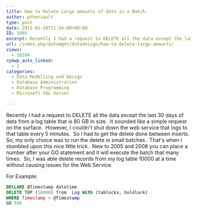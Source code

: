 ```yaml
---
title: How to Delete Large amounts of data in a Batch.
author: ptheriault
type: post
date: 2011-01-20T11:56:00+00:00
ID: 1005
excerpt: Recently I had a request to DELETE all the data except the last 30 days of data from a log table that is 80 GB in size.  It sounded like a simple request on the surface.  However, I couldn't shut down the web service that logs to that table every 5 minutes...
url: /index.php/datamgmt/datadesign/how-to-delete-large-amounts/
views:
  - 10204
rp4wp_auto_linked:
  - 1
categories:
  - Data Modelling and Design
  - Database Administration
  - Database Programming
  - Microsoft SQL Server

---
```

Recently I had a request to DELETE all the data except the last 30 days of data from a log table that is 80 GB in size.  It sounded like a simple request on the surface.  However, I couldn't shut down the web service that logs to that table every 5 minutes.  So I had to get the delete done between inserts.  So, my only choice was to run the delete in small batches.  That's when I stumbled upon this nice little trick.  New to 2005 and 2008 you can place a number after your GO statement and it will execute the batch that many times.  So, I was able delete records from my log table 10000 at a time without causing issues for the Web Service.

For Example:

```sql
DECLARE @Timestamp datetime
DELETE TOP (10000) from  Log With (tablockx, holdlock)
WHERE Timestamp < @Timestamp
GO 500
```
